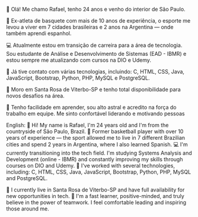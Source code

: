 👋 Olá! Me chamo Rafael, tenho 24 anos e venho do interior de São Paulo.

🏀 Ex-atleta de basquete com mais de 10 anos de experiência, o esporte me levou a viver em 7 cidades brasileiras e 2 anos na Argentina — onde também aprendi espanhol.

💻 Atualmente estou em transição de carreira para a área de tecnologia. Sou estudante de Análise e Desenvolvimento de Sistemas (EAD - IBMR) e estou sempre me atualizando com cursos na DIO e Udemy.

🚀 Já tive contato com várias tecnologias, incluindo:
C, HTML, CSS, Java, JavaScript, Bootstrap, Python, PHP, MySQL e PostgreSQL.

📍 Moro em Santa Rosa de Viterbo-SP e tenho total disponibilidade para novos desafios na área.

🌟 Tenho facilidade em aprender, sou alto astral e acredito na força do trabalho em equipe. Me sinto confortável liderando e motivando pessoas

English:
👋 Hi! My name is Rafael, I'm 24 years old and I'm from the countryside of São Paulo, Brazil.
🏀 Former basketball player with over 10 years of experience — the sport allowed me to live in 7 different Brazilian cities and spend 2 years in Argentina, where I also learned Spanish.
💻 I'm currently transitioning into the tech field. I'm studying Systems Analysis and Development (online - IBMR) and constantly improving my skills through courses on DIO and Udemy.
🚀 I've worked with several technologies, including:
C, HTML, CSS, Java, JavaScript, Bootstrap, Python, PHP, MySQL and PostgreSQL.

📍 I currently live in Santa Rosa de Viterbo-SP and have full availability for new opportunities in tech.
🌟 I'm a fast learner, positive-minded, and truly believe in the power of teamwork. I feel comfortable leading and inspiring those around me.
